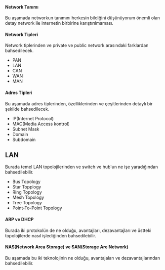 
#### Network Tanımı

Bu aşamada networkun tanımını herkesin bildiğini düşünüyorum önemli
olan detay network ile internetin birbirine karıştırılmaması.

#### Network Tipleri
Network tiplerinden ve private ve public network arasındaki farklardan bahsedilecek.
- PAN
- LAN
- CAN
- WAN
- MAN

####  Adres Tipleri
Bu aşamada adres tiplerinden, özelliklerinden ve çeşitlerinden detaylı bir şekilde bahsedilecek.
 - IP(Internet Protocol)
 - MAC(Media Access kontrol)
 - Subnet Mask
 - Domain
 - Subdomain
  
## LAN
 Burada temel LAN topolojilerinden ve switch ve hub'un ne işe yaradığından bahsedilebilir.
- Bus Topology
- Star Topplogy
- Ring Topology
- Mesh Topology
- Tree Topology
- Point-To-Point Topology

#### ARP ve DHCP
Burada iki protokolün de ne olduğu, avantajları, dezavantajları ve üstteki topolojilerde nasıl işlediğinden bahsedilebilir.


#### NAS(Network Area Storage) ve SAN(Storage Are Network)
 Bu aşamada bu iki teknolojinin ne olduğu, avantajaları ve dezavantajlarından bahsedilebilir.









